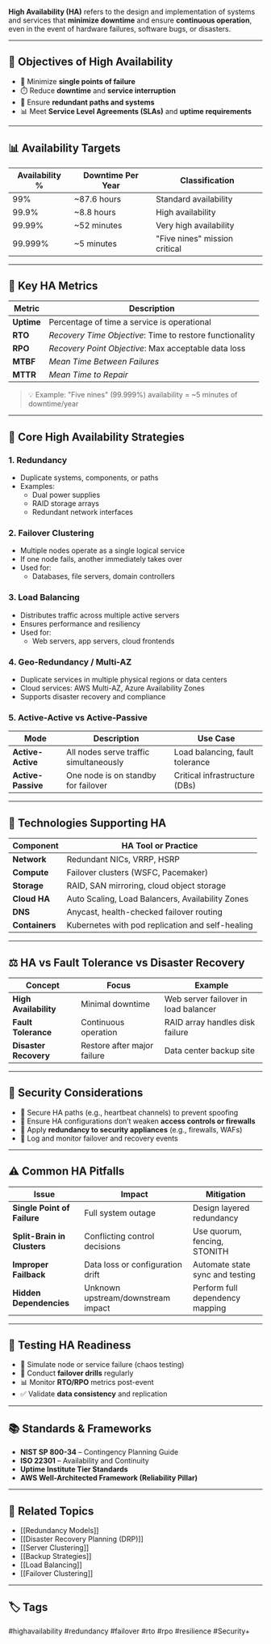**High Availability (HA)** refers to the design and implementation of systems and services that **minimize downtime** and ensure **continuous operation**, even in the event of hardware failures, software bugs, or disasters.

---

## 🎯 Objectives of High Availability

- 🚫 Minimize **single points of failure**
- ⏱️ Reduce **downtime** and **service interruption**
- 🔁 Ensure **redundant paths and systems**
- 📊 Meet **Service Level Agreements (SLAs)** and **uptime requirements**

---

## 📊 Availability Targets

| Availability % | Downtime Per Year | Classification       |
|----------------|-------------------|-----------------------|
| 99%            | ~87.6 hours       | Standard availability |
| 99.9%          | ~8.8 hours        | High availability     |
| 99.99%         | ~52 minutes       | Very high availability|
| 99.999%        | ~5 minutes        | "Five nines" mission critical |

---

## 📐 Key HA Metrics

| Metric       | Description                                                |
|--------------|------------------------------------------------------------|
| **Uptime**    | Percentage of time a service is operational               |
| **RTO**       | *Recovery Time Objective*: Time to restore functionality  |
| **RPO**       | *Recovery Point Objective*: Max acceptable data loss      |
| **MTBF**      | *Mean Time Between Failures*                              |
| **MTTR**      | *Mean Time to Repair*                                     |

> 💡 Example: "Five nines" (99.999%) availability = ~5 minutes of downtime/year

---

## 🧱 Core High Availability Strategies

### 1. **Redundancy**

- Duplicate systems, components, or paths
- Examples:
  - Dual power supplies
  - RAID storage arrays
  - Redundant network interfaces

### 2. **Failover Clustering**

- Multiple nodes operate as a single logical service
- If one node fails, another immediately takes over
- Used for:
  - Databases, file servers, domain controllers

### 3. **Load Balancing**

- Distributes traffic across multiple active servers
- Ensures performance and resiliency
- Used for:
  - Web servers, app servers, cloud frontends

### 4. **Geo-Redundancy / Multi-AZ**

- Duplicate services in multiple physical regions or data centers
- Cloud services: AWS Multi-AZ, Azure Availability Zones
- Supports disaster recovery and compliance

### 5. **Active-Active vs Active-Passive**

| Mode           | Description                                  | Use Case                          |
|----------------|----------------------------------------------|-----------------------------------|
| **Active-Active** | All nodes serve traffic simultaneously      | Load balancing, fault tolerance  |
| **Active-Passive**| One node is on standby for failover         | Critical infrastructure (DBs)    |

---

## 🧰 Technologies Supporting HA

| Component        | HA Tool or Practice                       |
|------------------|-------------------------------------------|
| **Network**       | Redundant NICs, VRRP, HSRP                |
| **Compute**       | Failover clusters (WSFC, Pacemaker)       |
| **Storage**       | RAID, SAN mirroring, cloud object storage |
| **Cloud HA**      | Auto Scaling, Load Balancers, Availability Zones |
| **DNS**           | Anycast, health-checked failover routing  |
| **Containers**    | Kubernetes with pod replication and self-healing |

---

## ⚖️ HA vs Fault Tolerance vs Disaster Recovery

| Concept            | Focus                    | Example                          |
|--------------------|--------------------------|-----------------------------------|
| **High Availability** | Minimal downtime         | Web server failover in load balancer |
| **Fault Tolerance**   | Continuous operation      | RAID array handles disk failure   |
| **Disaster Recovery** | Restore after major failure | Data center backup site           |

---

## 🔐 Security Considerations

- 🔐 Secure HA paths (e.g., heartbeat channels) to prevent spoofing
- 🎯 Ensure HA configurations don’t weaken **access controls or firewalls**
- 🔄 Apply **redundancy to security appliances** (e.g., firewalls, WAFs)
- 🧾 Log and monitor failover and recovery events

---

## ⚠️ Common HA Pitfalls

| Issue                      | Impact                                     | Mitigation                         |
|----------------------------|--------------------------------------------|------------------------------------|
| **Single Point of Failure** | Full system outage                        | Design layered redundancy          |
| **Split-Brain in Clusters**| Conflicting control decisions              | Use quorum, fencing, STONITH       |
| **Improper Failback**      | Data loss or configuration drift          | Automate state sync and testing    |
| **Hidden Dependencies**    | Unknown upstream/downstream impact         | Perform full dependency mapping    |

---

## 🧪 Testing HA Readiness

- 🔁 Simulate node or service failure (chaos testing)
- 🧪 Conduct **failover drills** regularly
- 📊 Monitor **RTO/RPO** metrics post-event
- ✅ Validate **data consistency** and replication

---

## 📚 Standards & Frameworks

- **NIST SP 800-34** – Contingency Planning Guide  
- **ISO 22301** – Availability and Continuity  
- **Uptime Institute Tier Standards**  
- **AWS Well-Architected Framework (Reliability Pillar)**  

---

## 📎 Related Topics

- [[Redundancy Models]]
- [[Disaster Recovery Planning (DRP)]]
- [[Server Clustering]]
- [[Backup Strategies]]
- [[Load Balancing]]
- [[Failover Clustering]]

---

## 🏷 Tags

#highavailability #redundancy #failover #rto #rpo #resilience #Security+
